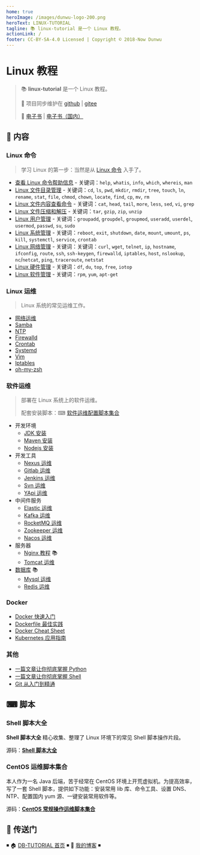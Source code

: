 ```yaml
---
home: true
heroImage: /images/dunwu-logo-200.png
heroText: LINUX-TUTORIAL
tagline: 📚 linux-tutorial 是一个 Linux 教程。
actionLink: /
footer: CC-BY-SA-4.0 Licensed | Copyright © 2018-Now Dunwu
---
```


# Linux 教程

> 📚 **linux-tutorial** 是一个 Linux 教程。
>
> 🔁 项目同步维护在 [github](https://github.com/dunwu/linux-tutorial) | [gitee](https://gitee.com/turnon/linux-tutorial)
>
> 📖 [电子书](https://dunwu.github.io/linux-tutorial/) | [电子书（国内）](http://turnon.gitee.io/linux-tutorial/)

## 📖 内容

### Linux 命令

> 学习 Linux 的第一步：当然是从 [Linux 命令](docs/linux/cli/README.md) 入手了。

- [查看 Linux 命令帮助信息](docs/linux/cli/linux-cli-help.md) - 关键词：`help`, `whatis`, `info`, `which`, `whereis`, `man`
- [Linux 文件目录管理](docs/linux/cli/linux-cli-dir.md) - 关键词：`cd`, `ls`, `pwd`, `mkdir`, `rmdir`, `tree`, `touch`, `ln`, `rename`, `stat`, `file`, `chmod`, `chown`, `locate`, `find`, `cp`, `mv`, `rm`
- [Linux 文件内容查看命令](docs/linux/cli/linux-cli-file.md) - 关键词：`cat`, `head`, `tail`, `more`, `less`, `sed`, `vi`, `grep`
- [Linux 文件压缩和解压](docs/linux/cli/linux-cli-file-compress.md) - 关键词：`tar`, `gzip`, `zip`, `unzip`
- [Linux 用户管理](docs/linux/cli/linux-cli-user.md) - 关键词：`groupadd`, `groupdel`, `groupmod`, `useradd`, `userdel`, `usermod`, `passwd`, `su`, `sudo`
- [Linux 系统管理](docs/linux/cli/linux-cli-system.md) - 关键词：`reboot`, `exit`, `shutdown`, `date`, `mount`, `umount`, `ps`, `kill`, `systemctl`, `service`, `crontab`
- [Linux 网络管理](docs/linux/cli/linux-cli-net.md) - 关键词：关键词：`curl`, `wget`, `telnet`, `ip`, `hostname`, `ifconfig`, `route`, `ssh`, `ssh-keygen`, `firewalld`, `iptables`, `host`, `nslookup`, `nc`/`netcat`, `ping`, `traceroute`, `netstat`
- [Linux 硬件管理](docs/linux/cli/linux-cli-hardware.md) - 关键词：`df`, `du`, `top`, `free`, `iotop`
- [Linux 软件管理](docs/linux/cli/linux-cli-software.md) - 关键词：`rpm`, `yum`, `apt-get`

### Linux 运维

> Linux 系统的常见运维工作。

- [网络运维](docs/linux/ops/network-ops.md)
- [Samba](docs/linux/ops/samba.md)
- [NTP](docs/linux/ops/ntp.md)
- [Firewalld](docs/linux/ops/firewalld.md)
- [Crontab](docs/linux/ops/crontab.md)
- [Systemd](docs/linux/ops/systemd.md)
- [Vim](docs/linux/ops/vim.md)
- [Iptables](docs/linux/ops/iptables.md)
- [oh-my-zsh](docs/linux/ops/zsh.md)

### 软件运维

> 部署在 Linux 系统上的软件运维。
>
> 配套安装脚本：⌨ [软件运维配置脚本集合](https://github.com/dunwu/linux-tutorial/tree/master/codes/linux/soft)

- 开发环境
  - [JDK 安装](docs/linux/soft/jdk-install.md)
  - [Maven 安装](docs/linux/soft/maven-install.md)
  - [Nodejs 安装](docs/linux/soft/nodejs-install.md)
- 开发工具
  - [Nexus 运维](docs/linux/soft/nexus-ops.md)
  - [Gitlab 运维](docs/linux/soft/kafka-install.md)
  - [Jenkins 运维](docs/linux/soft/jenkins.md)
  - [Svn 运维](docs/linux/soft/svn-ops.md)
  - [YApi 运维](docs/linux/soft/yapi-ops.md)
- 中间件服务
  - [Elastic 运维](docs/linux/soft/elastic)
  - [Kafka 运维](docs/linux/soft/kafka-install.md)
  - [RocketMQ 运维](docs/linux/soft/rocketmq-install.md)
  - [Zookeeper 运维](https://github.com/dunwu/javatech/blob/master/docs/technology/monitor/zookeeper-ops.md)
  - [Nacos 运维](docs/linux/soft/nacos-install.md)
- 服务器
  - [Nginx 教程](https://github.com/dunwu/nginx-tutorial) 📚
  - [Tomcat 运维](docs/linux/soft/tomcat-install.md)
- [数据库](https://github.com/dunwu/db-tutorial) 📚
  - [Mysql 运维](https://github.com/dunwu/db-tutorial/blob/master/docs/sql/mysql/mysql-ops.md)
  - [Redis 运维](https://github.com/dunwu/db-tutorial/blob/master/docs/nosql/redis/redis-ops.md)

### Docker

- [Docker 快速入门](docs/docker/docker-quickstart.md)
- [Dockerfile 最佳实践](docs/docker/docker-dockerfile.md)
- [Docker Cheat Sheet](docs/docker/docker-cheat-sheet.md)
- [Kubernetes 应用指南](docs/docker/kubernetes.md)

### 其他

- [一篇文章让你彻底掌握 Python](https://github.com/dunwu/blog/blob/master/source/_posts/coding/python.md)
- [一篇文章让你彻底掌握 Shell](https://github.com/dunwu/blog/blob/master/source/_posts/coding/shell.md)
- [Git 从入门到精通](https://github.com/dunwu/blog/blob/master/source/_posts/tools/git.md)

## ⌨ 脚本

### Shell 脚本大全

**Shell 脚本大全** 精心收集、整理了 Linux 环境下的常见 Shell 脚本操作片段。

源码：[**Shell 脚本大全**](https://github.com/dunwu/linux-tutorial/tree/master/codes/shell)

### CentOS 运维脚本集合

本人作为一名 Java 后端，苦于经常在 CentOS 环境上开荒虚拟机。为提高效率，写了一套 Shell 脚本，提供如下功能：安装常用 lib 库、命令工具、设置 DNS、NTP、配置国内 yum 源、一键安装常用软件等。

源码：[**CentOS 常规操作运维脚本集合**](https://github.com/dunwu/linux-tutorial/tree/master/codes/linux)

## 🚪 传送门

◾ 🏠 [DB-TUTORIAL 首页](https://github.com/dunwu/linux-tutorial) ◾ 🎯 [我的博客](https://github.com/dunwu/blog) ◾
